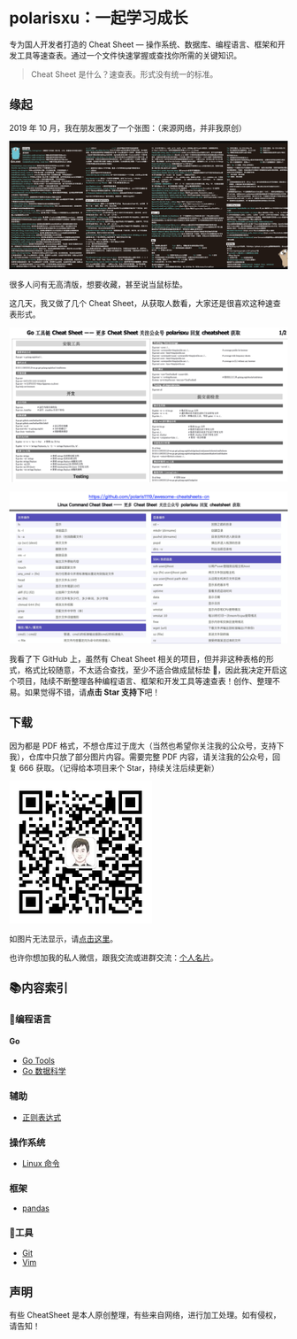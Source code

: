 # polarisxu：一起学习成长

专为国人开发者打造的 Cheat Sheet — 操作系统、数据库、编程语言、框架和开发工具等速查表。通过一个文件快速掌握或查找你所需的关键知识。

> Cheat Sheet 是什么？速查表。形式没有统一的标准。

## 缘起

2019 年 10 月，我在朋友圈发了一个张图：（来源网络，并非我原创）

![](golang.png)

很多人问有无高清版，想要收藏，甚至说当鼠标垫。

这几天，我又做了几个 Cheat Sheet，从获取人数看，大家还是很喜欢这种速查表形式。

![Go 工具链 CheatSheet](languages/go/go-tooling-cheat-sheet.png)

![Linux 常用命令 CheatSheet](os/linux/Linux-Command-Cheat-Sheet.png)

我看了下 GitHub 上，虽然有 Cheat Sheet 相关的项目，但并非这种表格的形式，格式比较随意，不太适合查找，至少不适合做成鼠标垫 🤣，因此我决定开启这个项目，陆续不断整理各种编程语言、框架和开发工具等速查表！创作、整理不易。如果觉得不错，请**点击 Star 支持下**吧！

## 下载

因为都是 PDF 格式，不想仓库过于庞大（当然也希望你关注我的公众号，支持下我），仓库中只放了部分图片内容。需要完整 PDF 内容，请关注我的公众号，回复 666 获取。（记得给本项目来个 Star，持续关注后续更新）

![polarisxu](polarisxu.jpg)

如图片无法显示，请[点击这里](https://static.studygolang.com/static/img/polarisxu-qrcode-m.jpg?imageView2/2/w/280)。

也许你想加我的私人微信，跟我交流或进群交流：[个人名片](https://static.studygolang.com/static/img/gopherstudio2.png)。

## 📚内容索引

### 📃编程语言

#### Go

- [Go Tools](languages/go/go-tooling-cheat-sheet.png)
- [Go 数据科学](languages/go/data-science-in-go-cheat-sheet.png)

### 辅助

- [正则表达式](languages/other/regex-cheat-sheet.png)

### 操作系统

- [Linux 命令](os/linux/Linux-Command-Cheat-Sheet.png)

### 框架

- [pandas](frameworks/pandas.png)

### 🔧工具

- [Git](tools/git-cheat-sheet.png)
- [Vim](tools/vim-cheat-sheet.png)

## 声明

有些 CheatSheet 是本人原创整理，有些来自网络，进行加工处理。如有侵权，请告知！
